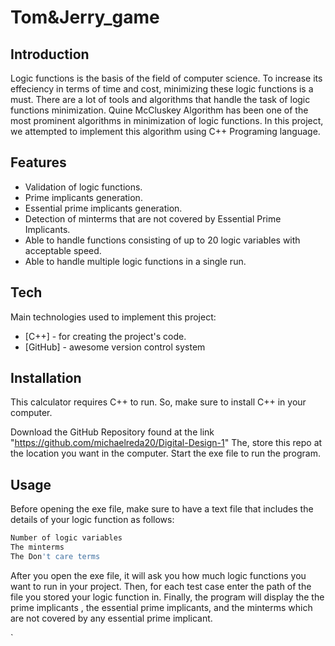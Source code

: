 # Tom&Jerry_game

## Introduction

Logic functions is the basis of the field of computer science. To increase its effeciency in terms of time and cost, minimizing these logic functions is a must. There are a lot of tools and algorithms that handle the task of logic functions minimization. Quine McCluskey Algorithm has been one of the most prominent algorithms in minimization of logic functions. In this project, we attempted to implement this algorithm using C++ Programing language.



## Features

- Validation of logic functions.
- Prime implicants generation.
- Essential prime implicants generation.
- Detection of minterms that are not covered by Essential Prime Implicants.
- Able to handle functions consisting of up to 20 logic variables with acceptable speed.
- Able to handle multiple logic functions in a single run.



## Tech

Main technologies used to implement this project:
- [C++] - for creating the project's code.
- [GitHub] - awesome version control system

## Installation
This calculator requires C++ to run. So, make sure to install C++ in your computer.

Download the GitHub Repository found at the link "https://github.com/michaelreda20/Digital-Design-1"
The, store this repo at the location you want in the computer.
Start the exe file to run the program.




## Usage
Before opening the exe file, make sure to have a text file that includes the details of your logic function as follows:
```bash
Number of logic variables
The minterms
The Don't care terms
```
After you open the exe file, it will ask you how much logic functions you want to run in your project.
Then, for each test case enter the path of the file you stored your logic function in.
Finally, the program will display the the prime implicants , the essential prime implicants, and the minterms which are not covered by any essential prime implicant.

`





